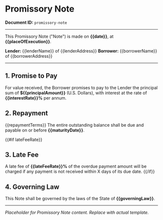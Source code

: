 # Promissory Note
**Document ID:** `promissory-note`

---

This Promissory Note ("Note") is made on **{{date}}**, at **{{placeOfExecution}}**.

**Lender:** {{lenderName}} of {{lenderAddress}}
**Borrower:** {{borrowerName}} of {{borrowerAddress}}

---

## 1. Promise to Pay
For value received, the Borrower promises to pay to the Lender the principal sum of **${{principalAmount}}** (U.S. Dollars), with interest at the rate of **{{interestRate}}%** per annum.

## 2. Repayment
{{repaymentTerms}}
The entire outstanding balance shall be due and payable on or before **{{maturityDate}}**.

{{#if lateFeeRate}}
## 3. Late Fee
A late fee of **{{lateFeeRate}}%** of the overdue payment amount will be charged if any payment is not received within X days of its due date.
{{/if}}

## 4. Governing Law
This Note shall be governed by the laws of the State of **{{governingLaw}}**.

---
*Placeholder for Promissory Note content. Replace with actual template.*